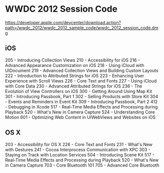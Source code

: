 # WWDC 2012 Session Code

https://developer.apple.com/devcenter/download.action?path=/wwdc_2012/wwdc_2012_sample_code/wwdc_2012_session_code.dmg

## iOS

205 - Introducing Collection Views
210 - Accessibility for iOS
216 - Advanced Appearance Customization on iOS
218 - Using iCloud with UIDocument
219 - Advanced Collection Views and Building Custom Layouts
222 - Introduction to Attributed Strings for iOS
223 - Enhancing User Experience with Scroll Views
226 - Core Text and Fonts
227 - Using iCloud with Core Data
230 - Advanced Attributed Strings for iOS
236 - The Evolution of View Controllers on iOS
300 - Getting Around Using Map Kit
301 - Introducing Passbook, Part 1
302 - Selling Products with Store Kit
304 - Events and Reminders in Event Kit
309 - Introducing Passbook, Part 2
412 - Debugging in Xcode
517 - Real-Time Media Effects and Processing during Playback
520 - What's New in Camera Capture
524 - Understanding Core Motion
601 - Optimizing Web Content in UIWebViews and Websites on iOS

## OS X

203 - Accessibility for OS X
226 - Core Text and Fonts
231 - What's New with Gestures
241 - Cocoa Interprocess Communication with XPC
303 - Staying on Track with Location Services
504 - Introducing Scene Kit
517 - Real-Time Media Effects and Processing during Playback
520 - What's New in Camera Capture
703 - Core Bluetooth 101
705 - Advanced Core Bluetooth
